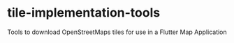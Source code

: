 # tile-implementation-tools
Tools to download OpenStreetMaps tiles for use in a Flutter Map Application
